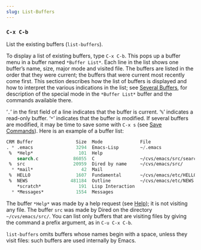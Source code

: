 ```yaml
---
slug: List-Buffers
---
```


### `C-x C-b`

List the existing buffers (`list-buffers`).

To display a list of existing buffers, type `C-x C-b`. This pops up a buffer menu in a buffer named `*Buffer List*`. Each line in the list shows one buffer’s name, size, major mode and visited file. The buffers are listed in the order that they were current; the buffers that were current most recently come first. This section describes how the list of buffers is displayed and how to interpret the various indications in the list; see [Several Buffers](Several-Buffers), for description of the special mode in the `*Buffer List*` buffer and the commands available there.

‘`.`’ in the first field of a line indicates that the buffer is current. ‘`%`’ indicates a read-only buffer. ‘`*`’ indicates that the buffer is modified. If several buffers are modified, it may be time to save some with `C-x s` (see [Save Commands](Save-Commands)). Here is an example of a buffer list:

```lisp
CRM Buffer                Size  Mode              File
. * .emacs                3294  Emacs-Lisp        ~/.emacs
 %  *Help*                 101  Help
    search.c             86055  C                 ~/cvs/emacs/src/search.c
 %  src                  20959  Dired by name     ~/cvs/emacs/src/
  * *mail*                  42  Mail
 %  HELLO                 1607  Fundamental       ~/cvs/emacs/etc/HELLO
 %  NEWS                481184  Outline           ~/cvs/emacs/etc/NEWS
    *scratch*              191  Lisp Interaction
  * *Messages*            1554  Messages
```

The buffer `*Help*` was made by a help request (see [Help](Help)); it is not visiting any file. The buffer `src` was made by Dired on the directory `~/cvs/emacs/src/`. You can list only buffers that are visiting files by giving the command a prefix argument, as in `C-u C-x C-b`.

`list-buffers` omits buffers whose names begin with a space, unless they visit files: such buffers are used internally by Emacs.
